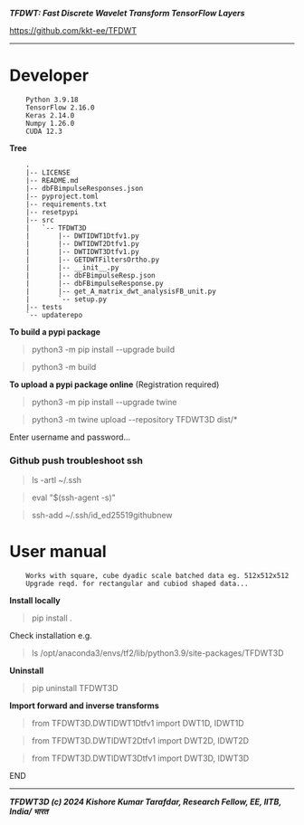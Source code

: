 ***TFDWT: Fast Discrete Wavelet Transform TensorFlow Layers***

https://github.com/kkt-ee/TFDWT 

<!-- ***Batched 1D, 2D and 3D fast discrete wavelet transform (DWT) and inverse DWT*** -->

---


# Developer 

        Python 3.9.18
        TensorFlow 2.16.0
        Keras 2.14.0
        Numpy 1.26.0
        CUDA 12.3

**Tree**

        .
        |-- LICENSE
        |-- README.md
        |-- dbFBimpulseResponses.json
        |-- pyproject.toml
        |-- requirements.txt
        |-- resetpypi
        |-- src
        |   `-- TFDWT3D
        |       |-- DWTIDWT1Dtfv1.py
        |       |-- DWTIDWT2Dtfv1.py
        |       |-- DWTIDWT3Dtfv1.py
        |       |-- GETDWTFiltersOrtho.py
        |       |-- __init__.py
        |       |-- dbFBimpulseResp.json
        |       |-- dbFBimpulseResponse.py
        |       |-- get_A_matrix_dwt_analysisFB_unit.py
        |       `-- setup.py
        |-- tests
        `-- updaterepo




**To build a pypi package**

> python3 -m pip install --upgrade build

> python3 -m build


**To upload a pypi package online** (Registration required)

> python3 -m pip install --upgrade twine

> python3 -m twine upload --repository TFDWT3D dist/*

Enter username and password...



### Github push troubleshoot ssh

> ls -artl ~/.ssh  

> eval "$(ssh-agent -s)" 

> ssh-add ~/.ssh/id_ed25519githubnew



# User manual
    
        Works with square, cube dyadic scale batched data eg. 512x512x512
        Upgrade reqd. for rectangular and cubiod shaped data... 
    




**Install locally**

> pip install .

Check installation e.g.

> ls /opt/anaconda3/envs/tf2/lib/python3.9/site-packages/TFDWT3D 

**Uninstall**

> pip uninstall TFDWT3D





**Import forward and inverse transforms**


> from TFDWT3D.DWTIDWT1Dtfv1 import DWT1D, IDWT1D

> from TFDWT3D.DWTIDWT2Dtfv1 import DWT2D, IDWT2D

> from TFDWT3D.DWTIDWT3Dtfv1 import DWT3D, IDWT3D




END

---

***TFDWT3D (c) 2024 Kishore Kumar Tarafdar, Research Fellow, EE, IITB, India/ भारत***

